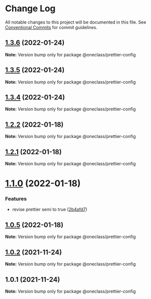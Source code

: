 # Change Log

All notable changes to this project will be documented in this file.
See [Conventional Commits](https://conventionalcommits.org) for commit guidelines.

## [1.3.6](https://dev.azure.com/oneclass-rd/Tools/_git/eslint-prettier-config/compare/v1.3.5...v1.3.6) (2022-01-24)

**Note:** Version bump only for package @oneclass/prettier-config





## [1.3.5](https://dev.azure.com/oneclass-rd/Tools/_git/eslint-prettier-config/compare/v1.3.4...v1.3.5) (2022-01-24)

**Note:** Version bump only for package @oneclass/prettier-config





## [1.3.4](https://dev.azure.com/oneclass-rd/Tools/_git/eslint-prettier-config/compare/v1.3.3...v1.3.4) (2022-01-24)

**Note:** Version bump only for package @oneclass/prettier-config





## [1.2.2](https://dev.azure.com/oneclass-rd/Tools/_git/eslint-prettier-config/compare/v1.2.1...v1.2.2) (2022-01-18)

**Note:** Version bump only for package @oneclass/prettier-config





## [1.2.1](https://dev.azure.com/oneclass-rd/Tools/_git/eslint-prettier-config/compare/v1.2.0...v1.2.1) (2022-01-18)

**Note:** Version bump only for package @oneclass/prettier-config





# [1.1.0](https://github.com/leosuoxxo/eslint-prettier-config/compare/v1.0.5...v1.1.0) (2022-01-18)


### Features

* revise prettier semi to true ([2b4afd7](https://github.com/leosuoxxo/eslint-prettier-config/commit/2b4afd7963874b3b018f840fa68d2dab016b594a))





## [1.0.5](https://github.com/leosuoxxo/eslint-prettier-config/compare/v1.0.4...v1.0.5) (2022-01-18)

**Note:** Version bump only for package @oneclass/prettier-config





## [1.0.2](https://github.com/leosuoxxo/eslint-prettier-config/compare/v1.0.1...v1.0.2) (2021-11-24)

**Note:** Version bump only for package @oneclass/prettier-config





## 1.0.1 (2021-11-24)

**Note:** Version bump only for package @oneclass/prettier-config
